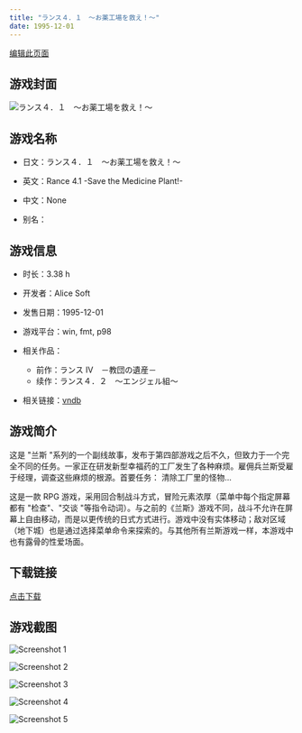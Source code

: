 ```yaml
---
title: "ランス４．１　～お薬工場を救え！～"
date: 1995-12-01
---
```

[编辑此页面](https://github.com/ACG-3/ADV3-source/blob/main/source/_posts/%E5%85%B0%E6%96%AF4.md)

## 游戏封面

![ランス４．１　～お薬工場を救え！～](https%3A//pan.timero.xyz/onedrive/img_lib_001/%E5%85%B0%E6%96%AF4_cover.avif)


## 游戏名称

- 日文：ランス４．１　～お薬工場を救え！～
- 英文：Rance 4.1 -Save the Medicine Plant!-
- 中文：None

- 别名：


## 游戏信息

- 时长：3.38 h
- 开发者：Alice Soft
- 发售日期：1995-12-01
- 游戏平台：win, fmt, p98
- 相关作品：
   - 前作：ランス IV　－教団の遺産－
   - 续作：ランス４．２　～エンジェル組～

- 相关链接：[vndb](https://vndb.org/v2043)


## 游戏简介

这是 "兰斯 "系列的一个副线故事，发布于第四部游戏之后不久，但致力于一个完全不同的任务。一家正在研发新型幸福药的工厂发生了各种麻烦。雇佣兵兰斯受雇于经理，调查这些麻烦的根源。首要任务： 清除工厂里的怪物...

这是一款 RPG 游戏，采用回合制战斗方式，冒险元素浓厚（菜单中每个指定屏幕都有 "检查"、"交谈 "等指令动词）。与之前的《兰斯》游戏不同，战斗不允许在屏幕上自由移动，而是以更传统的日式方式进行。游戏中没有实体移动；敌对区域（地下城）也是通过选择菜单命令来探索的。与其他所有兰斯游戏一样，本游戏中也有露骨的性爱场面。




## 下载链接

[点击下载](https://pan.timero.xyz/onedrive/adv_lib_001/%E5%85%B0%E6%96%AF4)


## 游戏截图


![Screenshot 1](https%3A//pan.timero.xyz/onedrive/img_lib_001/%E5%85%B0%E6%96%AF4_Screenshot_1.avif)

![Screenshot 2](https%3A//pan.timero.xyz/onedrive/img_lib_001/%E5%85%B0%E6%96%AF4_Screenshot_2.avif)

![Screenshot 3](https%3A//pan.timero.xyz/onedrive/img_lib_001/%E5%85%B0%E6%96%AF4_Screenshot_3.avif)

![Screenshot 4](https%3A//pan.timero.xyz/onedrive/img_lib_001/%E5%85%B0%E6%96%AF4_Screenshot_4.avif)

![Screenshot 5](https%3A//pan.timero.xyz/onedrive/img_lib_001/%E5%85%B0%E6%96%AF4_Screenshot_5.avif)

